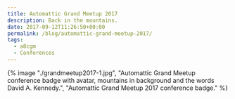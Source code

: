 ```yaml
---
title: Automattic Grand Meetup 2017
description: Back in the mountains.
date: 2017-09-12T11:26:50+00:00
permalink: /blog/automattic-grand-meetup-2017/
tags:
  - a8cgm
  - Conferences
---
```


{% image "./grandmeetup2017-1.jpg", "Automattic Grand Meetup conference badge with avatar, mountains in background and the words David A. Kennedy.", "Automattic Grand Meetup 2017 conference badge." %}
